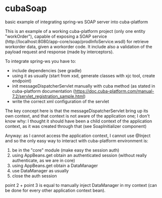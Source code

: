 # cubaSoap
basic example of integrating spring-ws SOAP server into cuba-platform

This is an example of a working cuba-platform project (only one entity "workOrder"), capable of exposing a SOAP service (http://localhost:8080/app-core/soap/prodInfoService.wsdl) for retrieve workorder data, given a workorder code.
It include also a validation of the payload request and response (made by interceptors).


To integrate spring-ws you have to:
- include dependencies (see gradle)
- using it as usually (start from xsd, generate classes with xjc tool, create endpoint)
- init messageDispatcherServlet manually with cuba method (as stated in cuba-platform documentation (https://doc.cuba-platform.com/manual-7.2/servlet_registration_sample.html)
- write the correct xml configuration of the servlet


The key concept here is that the messageDispatcherServlet bring up its own context, and that context is not aware of the application one;
I don't know why: I thought it should have been a child context of the application context, as it was created through that (see SoapInitializer component)

Anyway: as I cannot access the application context, I cannot use @Inject and so the only easy way to interact with cuba-platform environment is:
1) be in the "core" module (make easy the session auth)
2) using  AppBeans.get  obtain an authenticated session (without really authenticate, as we are in core)
3) using AppBeans.get  obtain a DataManager
4) use DataManager as usually
5) close the auth session

point 2 + point 3 is equal to manually inject DataManager in my context (can be done for every other application context bean).


